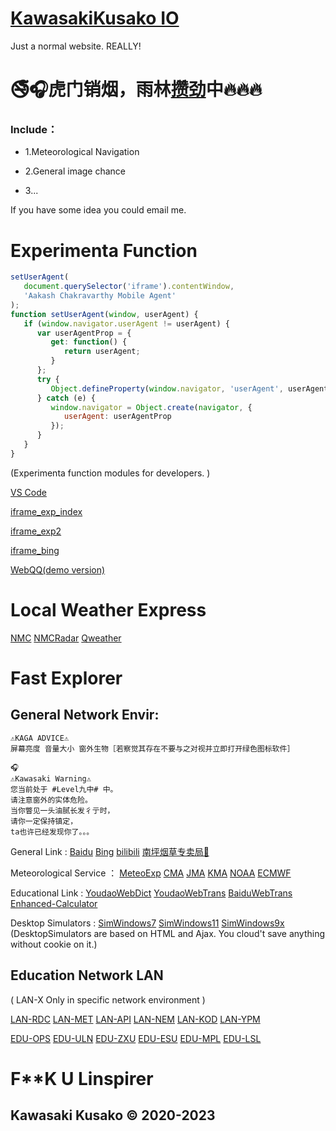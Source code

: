 # [KawasakiKusako IO](https://kawasakikusako.github.io/GeneralWebEngine/explorer_files/meteo_exp/MeteoExplorer.html)

Just a normal website. REALLY!

# 🚭🎧虎门销烟，雨林[攒劲](https://kawasakikusako.github.io/GeneralWebEngine/explorer_files/meteo_exp/Chace/PicUploadChance/realR/rw2.jpeg)中🔥🔥🔥


### Include：

- 1.Meteorological Navigation

- 2.General image chance

- 3...

If you have some idea you could email me.


# Experimenta Function

```JavaScript
setUserAgent(
   document.querySelector('iframe').contentWindow,
   'Aakash Chakravarthy Mobile Agent'
);
function setUserAgent(window, userAgent) {
   if (window.navigator.userAgent != userAgent) {
      var userAgentProp = {
         get: function() {
            return userAgent;
         }
      };
      try {
         Object.defineProperty(window.navigator, 'userAgent', userAgentProp);
      } catch (e) {
         window.navigator = Object.create(navigator, {
            userAgent: userAgentProp
         });
      }
   }
}
```

(Experimenta function modules for developers. )

[VS Code](https://vscode.dev)

[iframe_exp_index](https://kawasakikusako.github.io/GeneralWebEngine/explorer_files/function_exp/ypm_iframe/index.html)

[iframe_exp2](https://kawasakikusako.github.io/GeneralWebEngine/explorer_files/function_exp/ypm_iframe/index.html)

[iframe_bing](https://cn.bing.com)

[WebQQ(demo version)](https://stapxs.github.io/Stapxs-QQ-Lite-2.0)

# Local Weather Express

[NMC](http://m.nmc.cn/publish/forecast//ASC/jiuzhaigou.html)
[NMCRadar](http://m.nmc.cn/publish/tianqishikuang/leidatu/danzhanleida/gansu/longnan/index.html)
[Qweather](https://widget-page.qweather.net/h5/index.html?md=0123456&bg=1&lc=auto&key=e5e62109b8a440b28aa55fbd0e10bd1f&v=_1677352538484)

# Fast Explorer
  ## General Network Envir:
  
  ```
  ⚠️KAGA ADVICE⚠️ 
  屏幕亮度 音量大小 窗外生物［若察觉其存在不要与之对视并立即打开绿色图标软件］
  
  🎧
  ⚠️Kawasaki Warning⚠️ 
  您当前处于 #Level九中# 中。
  请注意窗外的实体危险。
  当你瞥见一头油腻长发彳亍时，
  请你一定保持镇定，
  ta也许已经发现你了。。。
  ```
  

General Link :
[Baidu](https://www.12339.gov.cn)
[Bing](https://www.gov.cn)
[bilibili](https://www.12339.gov.cn)
[南坪烟草专卖局🚬](https://www.Alicesoft.com)


Meteorological Service ：
[MeteoExp](https://kawasakikusako.github.io/GeneralWebEngine/explorer_files/meteo_exp/MeteoExplorer.html)
[CMA](https://www.cma.gov.cn)
[JMA](https://www.jma.go.jp)
[KMA](https://www.kma.go.kr)
[NOAA](https://www.noaa.gov)
[ECMWF](https://www.ecmwf.int)

Educational Link :
[YoudaoWebDict](https://www.youdao.com/result?word=hello%20world&lang=en)
[YoudaoWebTrans](https://fanyi.youdao.com)
[BaiduWebTrans](https://www.gov.cn)
[Enhanced-Calculator](https://tools-vue.zuoyebang.com/static/hy/tools-vue/calculator.html)

Desktop Simulators :
[SimWindows7](https://www.12339.gov.cn)
[SimWindows11](https://win11.blueedge.me/)
[SimWindows9x](https://emupedia.net/beta/emuos/)
(DesktopSimulators are based on HTML and Ajax. You cloud't save anything without cookie on it.)


 ## Education Network LAN 
 ( LAN-X Only in specific network environment )

[LAN-RDC](https://192.168.10.4:11000)
[LAN-MET](http://192.168.10.4:8087)
[LAN-API](http://192.168.10.4:8093)
[LAN-NEM](http://192.168.10.4:3000)
[LAN-KOD](http://192.168.10.4:8095)
[LAN-YPM](http://192.168.10.4:35861)

[EDU-OPS](https://cdqz-login.open-school.com.cn/)
[EDU-ULN](https://u-learning.eastedu.com/)
[EDU-ZXU](https://www.zhixue.com/)
[EDU-ESU](https://www.eastedu.com/)
[EDU-MPL](http://manage-portal.eastedu.com)
[EDU-LSL](http://cloud.linspirer.com:880/)


#
# F**K U Linspirer
## Kawasaki Kusako © 2020-2023
